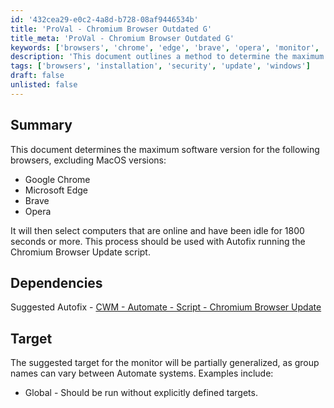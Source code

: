 ```yaml
---
id: '432cea29-e0c2-4a8d-b728-08af9446534b'
title: 'ProVal - Chromium Browser Outdated G'
title_meta: 'ProVal - Chromium Browser Outdated G'
keywords: ['browsers', 'chrome', 'edge', 'brave', 'opera', 'monitor', 'update']
description: 'This document outlines a method to determine the maximum software version for various browsers, including Google Chrome, Microsoft Edge, Brave, and Opera, while excluding MacOS versions. It also provides guidance on selecting online computers that have been idle for over 1800 seconds and suggests using this with the Autofix running the Chromium Browser Update script.'
tags: ['browsers', 'installation', 'security', 'update', 'windows']
draft: false
unlisted: false
---
```


## Summary

This document determines the maximum software version for the following browsers, excluding MacOS versions:

- Google Chrome
- Microsoft Edge
- Brave
- Opera

It will then select computers that are online and have been idle for 1800 seconds or more. This process should be used with Autofix running the Chromium Browser Update script.

## Dependencies

Suggested Autofix - [CWM - Automate - Script - Chromium Browser Update](<../scripts/Chromium Browser Update.md>)

## Target

The suggested target for the monitor will be partially generalized, as group names can vary between Automate systems. Examples include:

- Global - Should be run without explicitly defined targets.
